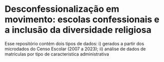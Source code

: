 # Desconfessionalização em movimento: escolas confessionais e a inclusão da diversidade religiosa

Esse repositório contém dois tipos de dados:
i) gerados a partir dos microdados do Censo Escolar (2007 a 2023);
ii) análise de dados de matriculas por tipo de caracteristica administrativa 

